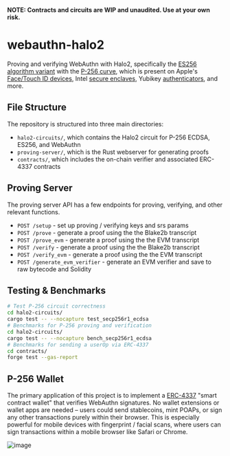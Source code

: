 **NOTE: Contracts and circuits are WIP and unaudited. Use at your own risk.**

# webauthn-halo2

Proving and verifying WebAuthn with Halo2, specifically the [ES256 algorithm variant](https://www.w3.org/TR/webauthn-2/#sctn-alg-identifier) with the [P-256 curve](https://neuromancer.sk/std/secg/secp256r1), which is present on Apple's [Face/Touch ID devices](https://developer.apple.com/documentation/cryptokit/p256/signing/ecdsasignature), Intel [secure enclaves](https://download.01.org/intel-sgx/sgx-dcap/1.7/linux/docs/Intel_SGX_ECDSA_QuoteLibReference_DCAP_API.pdf), Yubikey [authenticators](https://developers.yubico.com/YubiHSM2/Concepts/Algorithms.html), and more.

## File Structure

The repository is structured into three main directories:

- `halo2-circuits/`, which contains the Halo2 circuit for P-256 ECDSA, ES256, and WebAuthn
- `proving-server/`, which is the Rust webserver for generating proofs
- `contracts/`, which includes the on-chain verifier and associated ERC-4337 contracts

## Proving Server

The proving server API has a few endpoints for proving, verifying, and other relevant functions.

- `POST /setup` - set up proving / verifying keys and srs params
- `POST /prove` - generate a proof using the the Blake2b transcript
- `POST /prove_evm` - generate a proof using the the EVM transcript
- `POST /verify` - generate a proof using the the Blake2b transcript
- `POST /verify_evm` - generate a proof using the the EVM transcript
- `POST /generate_evm_verifier` - generate an EVM verifier and save to raw bytecode and Solidity

## Testing & Benchmarks

```bash
# Test P-256 circuit correctness
cd halo2-circuits/
cargo test -- --nocapture test_secp256r1_ecdsa
# Benchmarks for P-256 proving and verification
cd halo2-circuits/
cargo test -- --nocapture bench_secp256r1_ecdsa
# Benchmarks for sending a userOp via ERC-4337
cd contracts/
forge test --gas-report
```

## P-256 Wallet

The primary application of this project is to implement a [ERC-4337](https://eips.ethereum.org/EIPS/eip-4337) "smart contract wallet" that verifies WebAuthn signatures. No wallet extensions or wallet apps are needed – users could send stablecoins, mint POAPs, or sign any other transactions purely within their browser. This is especially powerful for mobile devices with fingerprint / facial scans, where users can sign transactions within a mobile browser like Safari or Chrome.

![image](https://github.com/zkwebauthn/webauthn-halo2/assets/36896271/b4dfd3ea-7293-4ed5-a511-32dd9567f19a)

